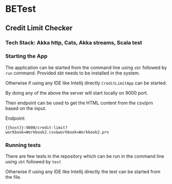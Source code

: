 # BETest

## Credit Limit Checker

### Tech Stack: Akka http, Cats, Akka streams, Scala test

### Starting the App

The application can be started from the command line using `sbt` followed
by `run` command. Provided sbt needs to be installed in the system.

Otherwise if using any IDE like Intellij directly `CreditLimitApp` can
be started. 

By doing any of the above the server will start locally on 9000 port.

Then endpoint can be used to get the HTML content from the csv/prn based
on the input.

Endpoint:

`{{host}}:9000/credit-limit?workbook=Workbook2.csv&workbook=Workbook2.prn`

### Running tests

There are few tests in the repository which can be run in the command
line using `sbt` followed by `test`

Otherwise if using any IDE like Intellij directly the test can
be started from the file. 